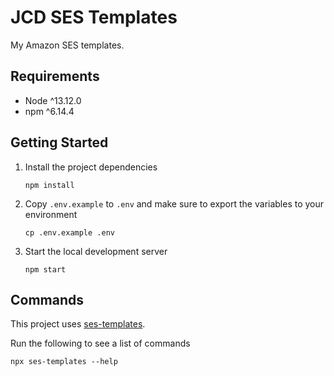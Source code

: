 # JCD SES Templates

My Amazon SES templates.

## Requirements

- Node ^13.12.0
- npm ^6.14.4

## Getting Started

1.  Install the project dependencies

        npm install

2.  Copy `.env.example` to `.env` and make sure to export the variables to your environment

        cp .env.example .env

3.  Start the local development server

        npm start

## Commands

This project uses [ses-templates](https://github.com/joshcummingsdesign/ses-templates).

Run the following to see a list of commands

    npx ses-templates --help
